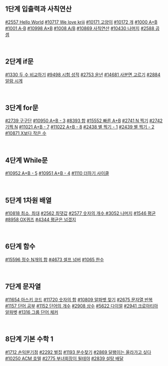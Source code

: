 ## 1단계 입출력과 사칙연산
[#2557 Hello World](2022_01/0117_stage_1_2.md)
[#10717 We love kriii](2022_01/0117_stage_1_2.md)
[#10171 고양이](2022_01/0117_stage_1_2.md)
[#10172 개](2022_01/0117_stage_1_2.md)
[#1000 A+B](2022_01/0117_stage_1_2.md)
[#1001 A-B](2022_01/0117_stage_1_2.md)
[#10998 A×B](2022_01/0117_stage_1_2.md)
[#1008 A/B](2022_01/0117_stage_1_2.md)
[#10869 사칙연산](2022_01/0117_stage_1_2.md)
[#10430 나머지](2022_01/0117_stage_1_2.md)
[#2588 곱셈](2022_01/0117_stage_1_2.md)

<br>

## 2단계 if문
[#1330 두 수 비교하기](2022_01/0117_stage_1_2.md)
[#9498 시험 성적](2022_01/0117_stage_1_2.md)
[#2753 윤년](2022_01/0117_stage_1_2.md)
[#14681 사분면 고르기](2022_01/0117_stage_1_2.md)
[#2884 알람 시계](2022_01/0117_stage_1_2.md)

<br>

## 3단계 for문
[#2739 구구단](2022_01/0118_stage_3_4.md)
[#10950 A+B - 3](2022_01/0118_stage_3_4.md)
[#8393 합](2022_01/0118_stage_3_4.md)
[#15552 빠른 A+B](2022_01/0118_stage_3_4.md)
[#2741 N 찍기](2022_01/0118_stage_3_4.md)
[#2742 기찍 N](2022_01/0118_stage_3_4.md)
[#11021 A+B - 7](2022_01/0118_stage_3_4.md)
[#11022 A+B - 8](2022_01/0118_stage_3_4.md)
[#2438 별 찍기 - 1](2022_01/0118_stage_3_4.md)
[#2439 별 찍기 - 2](2022_01/0118_stage_3_4.md)
[#10871 X보다 작은 수](2022_01/0118_stage_3_4.md)

<br>

## 4단계 While문
[#10952 A+B - 5](2022_01/0118_stage_3_4.md)
[#10951 A+B - 4](2022_01/0118_stage_3_4.md)
[#1110 더하기 사이클](2022_01/0118_stage_3_4.md)

<br>

## 5단계 1차원 배열
[#10818 최소, 최대](2022_01/0119_stage_5.md)
[#2562 최댓값](2022_01/0119_stage_5.md)
[#2577 숫자의 개수 ](2022_01/0119_stage_5.md)
[#3052 나머지](2022_01/0119_stage_5.md)
[#1546 평균](2022_01/0119_stage_5.md)
[#8958 OX퀴즈](2022_01/0119_stage_5.md)
[#4344 평균은 넘겠지](2022_01/0119_stage_5.md)

<br>

## 6단계 함수
[#15596 정수 N개의 합](2022_01/0120_stage_6.md)
[#4673 셀프 넘버](2022_01/0120_stage_6.md)
[#1065 한수](2022_01/0120_stage_6.md)

<br>

## 7단계 문자열
[#11654 아스키 코드](2022_01/0121_stage_7.md)
[#11720 숫자의 합](2022_01/0121_stage_7.md)
[#10809 알파벳 찾기](2022_01/0122_stage_7.md)
[#2675 문자열 반복](2022_01/0122_stage_7.md)
[#1157 단어 공부](2022_01/0122_stage_7.md)
[#1152 단어의 개수](2022_01/0124_stage_7.md)
[#2908 상수](2022_01/0124_stage_7.md)
[#5622 다이얼](2022_01/0124_stage_7.md)
[#2941 크로아티아 알파벳](2022_01/0124_stage_7.md)
[#1316 그룹 단어 체커](2022_01/0124_stage_7.md)

<br>

## 8단계 기본 수학 1
[#1712 손익분기점](2022_01/0125_stage_8.md)
[#2292 벌집](2022_01/0125_stage_8.md)
[#1193 분수찾기](2022_01/0125_stage_8.md)
[#2869 달팽이는 올라가고 싶다](2022_01/0125_stage_8.md)
[#10250 ACM 호텔](2022_01/0126_stage_8.md)
[#2775 부녀회장이 될테야](2022_01/0126_stage_8.md)
[#2839 설탕 배달](2022_01/0126_stage_8.md)

